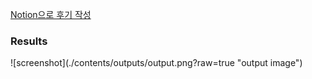 [Notion으로 후기 작성](https://cheddar-fur-68b.notion.site/da8a1067fd354f54a03149025c2e5e99?pvs=4)

<h3>Results</h3> <!--https://github.com/incheonQ/roop-->
![screenshot](./contents/outputs/output.png?raw=true "output image")

